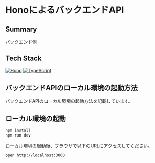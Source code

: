 # HonoによるバックエンドAPI

## Summary

バックエンド側

## Tech Stack

[![Hono](https://img.shields.io/badge/-Hono-000000?style=flat-square&logo=data:image/svg+xml;base64,<BASE64_ENCODED_ICON>&logoColor=white)](https://hono.dev/)
[![TypeScript](https://img.shields.io/badge/-TypeScript-3178C6?style=flat-square&logo=typescript&logoColor=white)](https://www.typescriptlang.org/)

## バックエンドAPIのローカル環境の起動方法

バックエンドAPIのローカル環境の起動方法を記載しています。

## ローカル環境の起動

```bash
npm install
npm run dev
```

ローカル環境の起動後、ブラウザで以下のURLにアクセスしてください。

```bash
open http://localhost:3000
```
